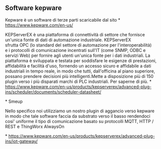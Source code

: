 ## Software kepware

Kepware è un software di terze parti scaricabile dal sito
\* https://www.kepware.com/en-us/

KEPServerEX è una piattaforma di connettività di settore che fornisce un'unica fonte di dati di automazione industriale. KEPServerEX sfrutta OPC (lo standard del settore di automazione per l'interoperabilità) e i protocolli di comunicazione incentrati sull'IT (come SNMP, ODBC e servizi Web) per fornire agli utenti un'unica fonte per i dati industriali. La piattaforma è sviluppata e testata per soddisfare le esigenze di prestazioni, affidabilità e facilità d'uso, fornendo un accesso sicuro e affidabile a dati industriali in tempo reale, in modo che tutti, dall'officina al piano superiore, possano prendere decisioni più intelligenti.Mette a disposizione più di 150 plugin verso i più disparati marchi di PLC industriali.
Per saperne di più.
\* https://www.kepware.com/en-us/products/kepserverex/advanced-plug-ins/scheduler/documents/scheduler-datasheet/

\* Smeup

Nello specifico noi utilizziamo un nostro plugin di aggancio verso kepware in modo che tale software faccia da substrato verso il basso rendendoci cosi' uniforme il tipo di comunicazione
basato su protocolli MQTT, HTTP / REST e ThingWorx AlwaysOn

\* https://www.kepware.com/en-us/products/kepserverex/advanced-plug-ins/iot-gateway/



